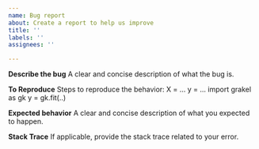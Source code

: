 ```yaml
---
name: Bug report
about: Create a report to help us improve
title: ''
labels: ''
assignees: ''

---
```


**Describe the bug**
A clear and concise description of what the bug is.

**To Reproduce**
Steps to reproduce the behavior:
X = ...
y = ...
import grakel as gk
y = gk.fit(..)

**Expected behavior**
A clear and concise description of what you expected to happen.

**Stack Trace**
If applicable, provide the stack trace related to your error.
